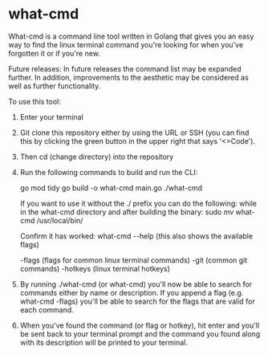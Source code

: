# what-cmd
What-cmd is a command line tool written in Golang that gives you an easy way to find the linux terminal command you're looking for when you've forgotten it or if you're new.

Future releases: In future releases the command list may be expanded further. In addition, improvements to the aesthetic may be considered as well as further functionality.

To use this tool:

1. Enter your terminal

2. Git clone this repository either by using the URL or SSH (you can find this by clicking the green button in the upper right that says '<>Code').

3. Then cd (change directory) into the repository

4. Run the following commands to build and run the CLI:

   go mod tidy
   go build -o what-cmd main.go
   ./what-cmd

   If you want to use it without the ./ prefix you can do the following:
   while in the what-cmd directory and after building the binary:
   sudo mv what-cmd /usr/local/bin/

   Confirm it has worked:
   what-cmd --help (this also shows the available flags)

   -flags (flags for common linux terminal commands)
   -git (common git commands)
   -hotkeys (linux terminal hotkeys)

5. By running ./what-cmd (or what-cmd) you'll now be able to search for commands either by name or description. If you append a flag (e.g. what-cmd -flags) you'll be able to search for the flags that are valid for each command.

6. When you've found the command (or flag or hotkey), hit enter and you'll be sent back to your terminal prompt and the command you found along with its description will be printed to your terminal.
